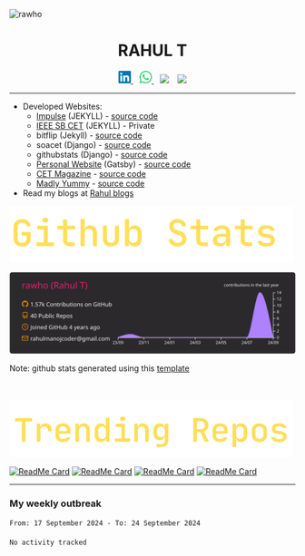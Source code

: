 

<!-- ![rahul t](assets/banner.gif) -->

<p align="left"> <img src="https://komarev.com/ghpvc/?username=rawho&label=Views&color=blue&style=plastic" alt="rawho" /> </p>



<h1 align="center">
RAHUL T
</h1>



<p align="center">

<a href="https://linkedin.com/in/rahulmanojt">
  <img alt="Rahul's Linkdein" width="22px" src="assets/linkedin.svg" />
</a>
&ensp;
<a href="https://wa.me/+919747406685">
  <img alt="Rahul's Whatsapp" width="22px" src="assets/whatsapp.svg" />
</a>
&ensp;
<a href="https://rahulmanoj.in/"><img height="26px" src="https://img.shields.io/badge/rahulmanoj.in-2e2bad?style=for-the-badge&logo=google%20chrome&logoColor=yellow"/></a>
&ensp;
<a href="mailto:rahulmanojcoder@gmail.com"><img height="26px" src="https://img.shields.io/badge/rahulmanojcoder@gmail.com-37367a?style=for-the-badge&logo=gmail&logoColor=red"/></a>

</p>

---


-  Developed Websites: 
    - [Impulse](https://impulsecet.github.io/) (JEKYLL) - [source code](https://github.com/impulsecet/impulsecet.github.io)
    - [IEEE SB CET](http://ieee.cet.ac.in) (JEKYLL) - Private
    - bitflip (Jekyll) - [source code](https://github.com/rawho/bitflip)
    - soacet (Django) - [source code](https://github.com/rawho/soa-cet)
    - githubstats (Django) - [source code](https://github.com/rawho/githubstats)
    - [Personal Website](https://rahulmanoj.in) (Gatsby) - [source code](https://github.com/rawho/rawho.github.io)
    - [CET Magazine](https://rahulmanoj.in/CET-Magazine-website/) - [source code](https://github.com/rawho/CET-Magazine-website)
    - [Madly Yummy](https://rahulmanoj.in/madly_yummy) - [source code](https://github.com/rawho/madly_yummy)
- Read my blogs at [Rahul blogs](https://rahulmanoj.in/blogs)







![github-stats](assets/Github%20Stats.svg)

![](https://raw.githubusercontent.com/rawho/rawho/master/profile-summary-card-output/monokai/0-profile-details.svg)

Note: github stats generated using this [template](https://github.com/vn7n24fzkq/github-profile-summary-cards)


<br><br>
<img src="assets/TrendingRepos.svg">

[![ReadMe Card](https://github-readme-stats.vercel.app/api/pin/?username=rawho&repo=assBOT&theme=tokyonight)](https://github.com/rawho/assBOT)
[![ReadMe Card](https://github-readme-stats.vercel.app/api/pin/?username=rawho&repo=flipkart-scraper&theme=dark)](https://github.com/rawho/flipkart-scraper)
[![ReadMe Card](https://github-readme-stats.vercel.app/api/pin/?username=rawho&repo=portfolio-jekyll&theme=dark)](https://github.com/rawho/portfolio-jekyll)
[![ReadMe Card](https://github-readme-stats.vercel.app/api/pin/?username=rawho&repo=rawho.github.io&theme=tokyonight)](https://github.com/rawho/rawho.github.io) 

------------
### My weekly outbreak
<!--START_SECTION:waka-->

```txt
From: 17 September 2024 - To: 24 September 2024

No activity tracked
```

<!--END_SECTION:waka-->

